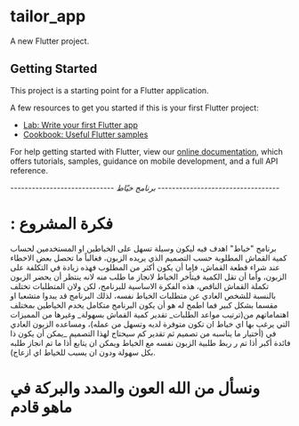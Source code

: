 # tailor_app

A new Flutter project.

## Getting Started

This project is a starting point for a Flutter application.

A few resources to get you started if this is your first Flutter project:

- [Lab: Write your first Flutter app](https://flutter.dev/docs/get-started/codelab)
- [Cookbook: Useful Flutter samples](https://flutter.dev/docs/cookbook)

For help getting started with Flutter, view our
[online documentation](https://flutter.dev/docs), which offers tutorials,
samples, guidance on mobile development, and a full API reference.


-----------------------------  *برنامج خيّاط* ----------------------------------
# : فكرة المشروع  
برنامج "خياط" اهدف فيه ليكون وسيلة تسهل على الخياطين او المستخدمين لحساب كمية القماش المطلوبة حسب التصميم الذي يريده الزبون، فغالباً ما تحصل بعض الاخطاء عند شراء قطعة القماش، فإما أن يكون أكثر من المطلوب فهذه زيادة في التكلفة على الزبون، وأما أن تقل الكمية فيتأخر الخياط لانجاز ما طلب منه لانه ينتظر أن يحضر الزبون تكملة القماش الناقص، هذه الفكرة الاساسية للبرنامج، لكن ولان المتطلبات تختلف بالنسبة للشخص العادي عن متطلبات الخياط نفسه، لذلك البرنامج قد يبدوا متشعبا او مقسما بشكل كبير فما اطمح له هو أن يكون البرنامج متكامل يخدم الخياطين بمختلف اهتماماتهم من(ترتيب مواعد الطلبات_ تقدير كمية القماش بسهولة_ وغيرها من المميزات التي يرغب بها اي خياط ان تكون متوفرة لديه وتسهل من عمله)، ومساعده الزبون العادي في (أختيار ما يناسبه من تصميم ثم تقدير كم سيحتاج لهذا التصميم _يمكن أن يكون ذا فائدة أكبر أذا تم ر ربط طلبية الزبون نفسه  مع الخياط ويمكن ان يتابع أذا ما تم انجاز طلبه بكل سهولة ودون ان يسبب للخياط اي ازعاج).


# ونسأل من الله العون والمدد والبركة في ماهو قادم




# 
